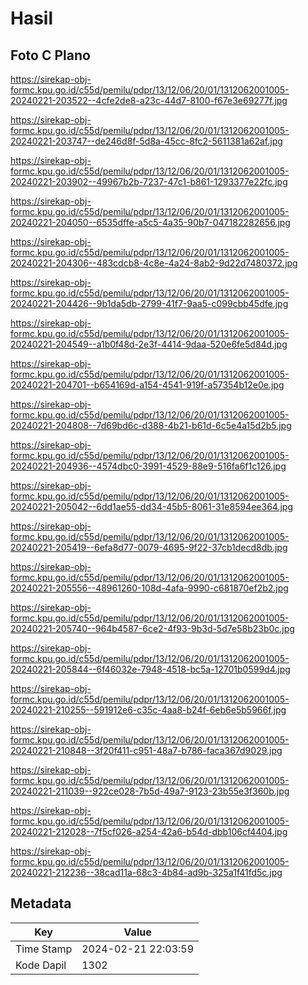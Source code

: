 # Hasil

## Foto C Plano

https://sirekap-obj-formc.kpu.go.id/c55d/pemilu/pdpr/13/12/06/20/01/1312062001005-20240221-203522--4cfe2de8-a23c-44d7-8100-f67e3e69277f.jpg

https://sirekap-obj-formc.kpu.go.id/c55d/pemilu/pdpr/13/12/06/20/01/1312062001005-20240221-203747--de246d8f-5d8a-45cc-8fc2-5611381a62af.jpg

https://sirekap-obj-formc.kpu.go.id/c55d/pemilu/pdpr/13/12/06/20/01/1312062001005-20240221-203902--49967b2b-7237-47c1-b861-1293377e22fc.jpg

https://sirekap-obj-formc.kpu.go.id/c55d/pemilu/pdpr/13/12/06/20/01/1312062001005-20240221-204050--6535dffe-a5c5-4a35-90b7-047182282656.jpg

https://sirekap-obj-formc.kpu.go.id/c55d/pemilu/pdpr/13/12/06/20/01/1312062001005-20240221-204306--483cdcb8-4c8e-4a24-8ab2-9d22d7480372.jpg

https://sirekap-obj-formc.kpu.go.id/c55d/pemilu/pdpr/13/12/06/20/01/1312062001005-20240221-204426--9b1da5db-2799-41f7-9aa5-c099cbb45dfe.jpg

https://sirekap-obj-formc.kpu.go.id/c55d/pemilu/pdpr/13/12/06/20/01/1312062001005-20240221-204549--a1b0f48d-2e3f-4414-9daa-520e6fe5d84d.jpg

https://sirekap-obj-formc.kpu.go.id/c55d/pemilu/pdpr/13/12/06/20/01/1312062001005-20240221-204701--b654169d-a154-4541-919f-a57354b12e0e.jpg

https://sirekap-obj-formc.kpu.go.id/c55d/pemilu/pdpr/13/12/06/20/01/1312062001005-20240221-204808--7d69bd6c-d388-4b21-b61d-6c5e4a15d2b5.jpg

https://sirekap-obj-formc.kpu.go.id/c55d/pemilu/pdpr/13/12/06/20/01/1312062001005-20240221-204936--4574dbc0-3991-4529-88e9-516fa6f1c126.jpg

https://sirekap-obj-formc.kpu.go.id/c55d/pemilu/pdpr/13/12/06/20/01/1312062001005-20240221-205042--6dd1ae55-dd34-45b5-8061-31e8594ee364.jpg

https://sirekap-obj-formc.kpu.go.id/c55d/pemilu/pdpr/13/12/06/20/01/1312062001005-20240221-205419--6efa8d77-0079-4695-9f22-37cb1decd8db.jpg

https://sirekap-obj-formc.kpu.go.id/c55d/pemilu/pdpr/13/12/06/20/01/1312062001005-20240221-205556--48961260-108d-4afa-9990-c681870ef2b2.jpg

https://sirekap-obj-formc.kpu.go.id/c55d/pemilu/pdpr/13/12/06/20/01/1312062001005-20240221-205740--964b4587-6ce2-4f93-9b3d-5d7e58b23b0c.jpg

https://sirekap-obj-formc.kpu.go.id/c55d/pemilu/pdpr/13/12/06/20/01/1312062001005-20240221-205844--6f46032e-7948-4518-bc5a-12701b0599d4.jpg

https://sirekap-obj-formc.kpu.go.id/c55d/pemilu/pdpr/13/12/06/20/01/1312062001005-20240221-210255--591912e6-c35c-4aa8-b24f-6eb6e5b5966f.jpg

https://sirekap-obj-formc.kpu.go.id/c55d/pemilu/pdpr/13/12/06/20/01/1312062001005-20240221-210848--3f20f411-c951-48a7-b786-faca367d9029.jpg

https://sirekap-obj-formc.kpu.go.id/c55d/pemilu/pdpr/13/12/06/20/01/1312062001005-20240221-211039--922ce028-7b5d-49a7-9123-23b55e3f360b.jpg

https://sirekap-obj-formc.kpu.go.id/c55d/pemilu/pdpr/13/12/06/20/01/1312062001005-20240221-212028--7f5cf026-a254-42a6-b54d-dbb106cf4404.jpg

https://sirekap-obj-formc.kpu.go.id/c55d/pemilu/pdpr/13/12/06/20/01/1312062001005-20240221-212236--38cad11a-68c3-4b84-ad9b-325a1f41fd5c.jpg


## Metadata

| Key        | Value               |
| ---------- | ------------------- |
| Time Stamp | 2024-02-21 22:03:59 |
| Kode Dapil | 1302                |



